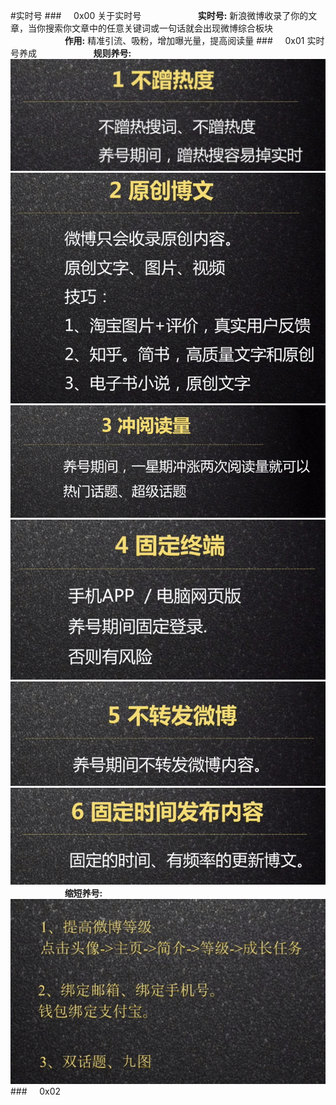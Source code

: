 #实时号
###&nbsp;&nbsp;&nbsp;&nbsp;&nbsp;0x00 关于实时号
&nbsp;&nbsp;&nbsp;&nbsp;&nbsp;&nbsp;&nbsp;&nbsp;&nbsp;&nbsp;&nbsp;&nbsp;&nbsp;&nbsp;&nbsp;&nbsp;&nbsp;&nbsp;&nbsp;&nbsp;&nbsp;&nbsp;**实时号:** 新浪微博收录了你的文章，当你搜索你文章中的任意关键词或一句话就会出现微博综合板块
&nbsp;&nbsp;&nbsp;&nbsp;&nbsp;&nbsp;&nbsp;&nbsp;&nbsp;&nbsp;&nbsp;&nbsp;&nbsp;&nbsp;&nbsp;&nbsp;&nbsp;&nbsp;&nbsp;&nbsp;&nbsp;&nbsp;**作用:** 精准引流、吸粉，增加曝光量，提高阅读量
###&nbsp;&nbsp;&nbsp;&nbsp;&nbsp;0x01 实时号养成
&nbsp;&nbsp;&nbsp;&nbsp;&nbsp;&nbsp;&nbsp;&nbsp;&nbsp;&nbsp;&nbsp;&nbsp;&nbsp;&nbsp;&nbsp;&nbsp;&nbsp;&nbsp;&nbsp;&nbsp;&nbsp;&nbsp;**规则养号:** ![](/assets/bcrd.png)
![](/assets/ycbw.png)
![](/assets/cydl.png)
![](/assets/gdzd.png)
![](/assets/bzf.png)
![](/assets/gdsj.png)
&nbsp;&nbsp;&nbsp;&nbsp;&nbsp;&nbsp;&nbsp;&nbsp;&nbsp;&nbsp;&nbsp;&nbsp;&nbsp;&nbsp;&nbsp;&nbsp;&nbsp;&nbsp;&nbsp;&nbsp;&nbsp;&nbsp;**缩短养号:**
![](/assets/sdsj.png)
###&nbsp;&nbsp;&nbsp;&nbsp;&nbsp;0x02





